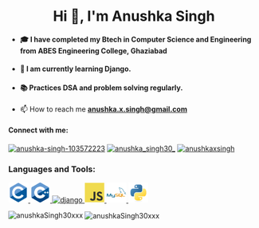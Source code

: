 <h1 align="center">Hi 👋, I'm Anushka Singh</h1>

- <h4 align="left">🎓 I have completed my Btech in Computer Science and Engineering from ABES Engineering College, Ghaziabad</h4>
- <h4 align="left">🌱 I am currently learning Django.</h4>
- <h4 align="left">📚 Practices DSA and problem solving regularly.</h4>


- 📫 How to reach me **anushka.x.singh@gmail.com**

<h4 align="left">Connect with me:</h4>
<p align="left">
<a href="https://linkedin.com/in/anushka-singh-103572223" target="blank"><img align="center" src="https://raw.githubusercontent.com/rahuldkjain/github-profile-readme-generator/master/src/images/icons/Social/linked-in-alt.svg" alt="anushka-singh-103572223" height="30" width="40" /></a>
<a href="https://instagram.com/anushka_singh30_" target="blank"><img align="center" src="https://raw.githubusercontent.com/rahuldkjain/github-profile-readme-generator/master/src/images/icons/Social/instagram.svg" alt="anushka_singh30_" height="30" width="40" /></a>
<a href="https://auth.geeksforgeeks.org/user/anushkaxsingh" target="blank"><img align="center" src="https://raw.githubusercontent.com/rahuldkjain/github-profile-readme-generator/master/src/images/icons/Social/geeks-for-geeks.svg" alt="anushkaxsingh" height="30" width="40" /></a>
</p>

<h3 align="left">Languages and Tools:</h3>
<p align="left"> <a href="https://www.cprogramming.com/" target="_blank" rel="noreferrer"> <img src="https://raw.githubusercontent.com/devicons/devicon/master/icons/c/c-original.svg" alt="c" width="40" height="40"/> </a> <a href="https://www.w3schools.com/cpp/" target="_blank" rel="noreferrer"> <img src="https://raw.githubusercontent.com/devicons/devicon/master/icons/cplusplus/cplusplus-original.svg" alt="cplusplus" width="40" height="40"/> </a> <a href="https://www.djangoproject.com/" target="_blank" rel="noreferrer"> <img src="https://cdn.worldvectorlogo.com/logos/django.svg" alt="django" width="40" height="40"/> </a> <a href="https://developer.mozilla.org/en-US/docs/Web/JavaScript" target="_blank" rel="noreferrer"> <img src="https://raw.githubusercontent.com/devicons/devicon/master/icons/javascript/javascript-original.svg" alt="javascript" width="40" height="40"/> </a> <a href="https://www.mysql.com/" target="_blank" rel="noreferrer"> <img src="https://raw.githubusercontent.com/devicons/devicon/master/icons/mysql/mysql-original-wordmark.svg" alt="mysql" width="40" height="40"/> </a> <a href="https://www.python.org" target="_blank" rel="noreferrer"> <img src="https://raw.githubusercontent.com/devicons/devicon/master/icons/python/python-original.svg" alt="python" width="40" height="40"/> </a> </p>

<p><img align="left" src="https://github-readme-stats-sigma-five.vercel.app/api/top-langs?username=anushkaSingh30xxx&show_icons=true&locale=en&layout=compact" alt="anushkaSingh30xxx" /></p>

<p>&nbsp;<img align="center" src="https://github-readme-stats-sigma-five.vercel.app/api?username=anushkaSingh30xxx&show_icons=true&locale=en" alt="anushkaSingh30xxx" /></p>
